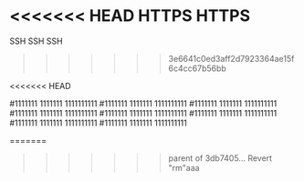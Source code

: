 <<<<<<< HEAD
HTTPS
HTTPS
=======
SSH
SSH
SSH
>>>>>>> 3e6641c0ed3aff2d7923364ae15f6c4cc67b56bb

<<<<<<< HEAD


#1111111
1111111
1111111111
#1111111
1111111
1111111111
#1111111
1111111
1111111111
#1111111
1111111
1111111111
#1111111
1111111
1111111111
#1111111
1111111
1111111111
#1111111
1111111
1111111111
#1111111
1111111
1111111111

=======
>>>>>>> parent of 3db7405... Revert "rm"aaa

